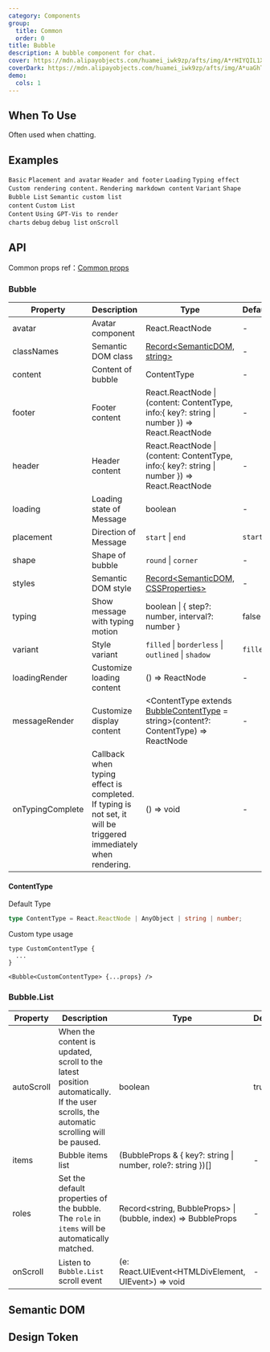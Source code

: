 ```yaml
---
category: Components
group:
  title: Common
  order: 0
title: Bubble
description: A bubble component for chat.
cover: https://mdn.alipayobjects.com/huamei_iwk9zp/afts/img/A*rHIYQIL1X-QAAAAAAAAAAAAADgCCAQ/original
coverDark: https://mdn.alipayobjects.com/huamei_iwk9zp/afts/img/A*uaGhTY1-LL0AAAAAAAAAAAAADgCCAQ/original
demo:
  cols: 1
---
```


## When To Use

Often used when chatting.

## Examples

<!-- prettier-ignore -->
<code src="./demo/basic.tsx">Basic</code>
<code src="./demo/avatar-and-placement.tsx">Placement and avatar</code>
<code src="./demo/header-and-footer.tsx">Header and footer</code>
<code src="./demo/loading.tsx">Loading</code>
<code src="./demo/typing.tsx">Typing effect</code>
<code src="./demo/custom-content.tsx">Custom rendering content.</code>
<code src="./demo/markdown.tsx">Rendering markdown content</code>
<code src="./demo/variant.tsx">Variant</code>
<code src="./demo/shape.tsx">Shape</code>
<code src="./demo/list.tsx">Bubble List</code>
<code src="./demo/semantic-list-custom.tsx">Semantic custom list content</code>
<code src="./demo/list-custom.tsx">Custom List Content</code>
<code src="./demo/gpt-vis.tsx">Using GPT-Vis to render charts</code>
<code src="./demo/debug.tsx" debug>debug</code>
<code src="./demo/debug-list.tsx" debug>debug list</code>
<code src="./demo/onScroll.tsx">onScroll</code>

## API

Common props ref：[Common props](/docs/react/common-props)

### Bubble

<!-- prettier-ignore -->
| Property | Description | Type | Default | Version |
| --- | --- | --- | --- | --- |
| avatar | Avatar component | React.ReactNode | - | - |
| classNames | Semantic DOM class | [Record<SemanticDOM, string>](#semantic-dom) | - | - |
| content | Content of bubble | ContentType | - | - |
| footer | Footer content | React.ReactNode \| (content: ContentType, info:{ key?: string \| number }) => React.ReactNode | - | - |
| header | Header content | React.ReactNode \| (content: ContentType, info:{ key?: string \| number }) => React.ReactNode | - | - |
| loading | Loading state of Message | boolean | - |  |
| placement | Direction of Message | `start` \| `end` | `start` |  |
| shape | Shape of bubble | `round` \| `corner` | - | - |  
| styles | Semantic DOM style | [Record<SemanticDOM, CSSProperties>](#semantic-dom) | - |  |
| typing | Show message with typing motion | boolean \| { step?: number, interval?: number } | false |  |
| variant | Style variant | `filled` \| `borderless` \| `outlined` \| `shadow` | `filled` |  |
| loadingRender | Customize loading content | () => ReactNode | - |  |
| messageRender | Customize display content | <ContentType extends [BubbleContentType](https://github.com/ant-design/x/blob/d3232c925a0dc61ad763c6664e16f07323ebca4a/components/bubble/interface.ts#L21) = string>(content?: ContentType) => ReactNode | - |  |
| onTypingComplete | Callback when typing effect is completed. If typing is not set, it will be triggered immediately when rendering. | () => void | - |  |

#### ContentType

Default Type

```typescript
type ContentType = React.ReactNode | AnyObject | string | number;
```

Custom type usage

```tsx
type CustomContentType {
  ...
}

<Bubble<CustomContentType> {...props} />
```

### Bubble.List

| Property | Description | Type | Default | Version |
| --- | --- | --- | --- | --- |
| autoScroll | When the content is updated, scroll to the latest position automatically. If the user scrolls, the automatic scrolling will be paused. | boolean | true |  |
| items | Bubble items list | (BubbleProps & { key?: string \| number, role?: string })[] | - |  |
| roles | Set the default properties of the bubble. The `role` in `items` will be automatically matched. | Record<string, BubbleProps> \| (bubble, index) => BubbleProps | - |  |
| onScroll | Listen to `Bubble.List` scroll event | (e: React.UIEvent<HTMLDivElement, UIEvent>) => void | - | 1.5.0 |

## Semantic DOM

<code src="./demo/_semantic.tsx" simplify="true"></code>

## Design Token

<ComponentTokenTable component="Bubble"></ComponentTokenTable>
